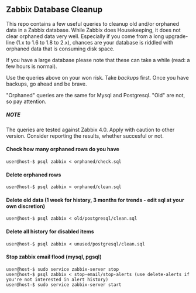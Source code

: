 ## Zabbix Database Cleanup

This repo contains a few useful queries to cleanup old and/or orphaned data in a Zabbix database. 
While Zabbix does Housekeeping, it does not clear orphaned data very well. 
Especially if you come from a long upgrade-line (1.x to 1.6 to 1.8 to 2.x), chances are your database is riddled with orphaned data that is consuming disk space.

If you have a large database please note that these can take a while (read: a few hours is normal).

Use the queries above on your won risk. Take *backups* first. Once you have backups, go ahead and be brave.

"Orphaned" queries are the same for Mysql and Postgresql. "Old" are not, so pay attention.

##### NOTE
The queries are tested against Zabbix 4.0. Apply with caution to other version. Consider reporting the results, whether succesful or not.


#### Check how many orphaned rows do you have

    user@host-$ psql zabbix < orphaned/check.sql

#### Delete orphaned rows

    user@host-$ psql zabbix < orphaned/clean.sql

#### Delete old data (1 week for history, 3 months for trends - edit sql at your own discretion)

    user@host-$ psql zabbix < old/postgresql/clean.sql

#### Delete all history for disabled items

    user@host-$ psql zabbix < unused/postgresql/clean.sql

#### Stop zabbix email flood (mysql, pgsql)

    user@host-$ sudo service zabbix-server stop
    user@host-$ psql zabbix < stop-email/stop-alerts (use delete-alerts if you're not interested in alert history)
    user@host-$ sudo service zabbix-server start
